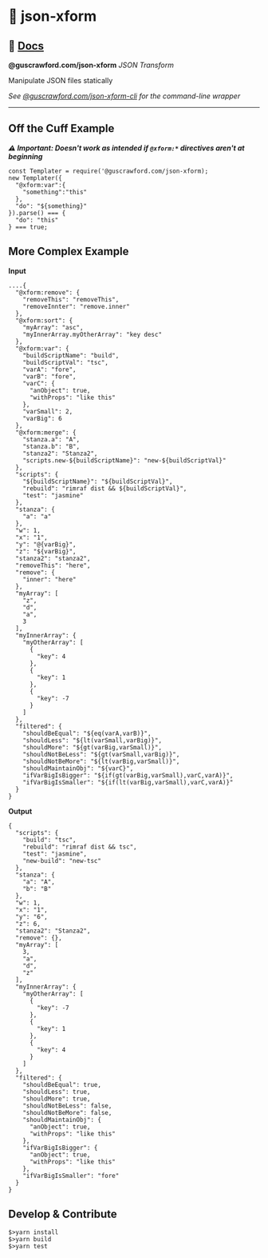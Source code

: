 # 🔀 json-xform
## 📃 [Docs](./docs/md/README.md)

**@guscrawford.com/json-xform** *JSON Transform*

Manipulate JSON files statically

*See [@guscrawford.com/json-xform-cli](https://www.npmjs.com/package/@guscrawford.com/json-xform-cli) for the command-line wrapper*

----

## Off the Cuff Example

***⚠ Important: Doesn't work as intended if `@xform:*` directives aren't at beginning***

```
const Templater = require('@guscrawford.com/json-xform);
new Templater({
  "@xform:var":{
    "something":"this"
  },
  "do": "${something}"
}).parse() === {
  "do": "this"
} === true;
```

## More Complex Example

**Input**

```
....{
  "@xform:remove": {
    "removeThis": "removeThis",
    "removeInnter": "remove.inner"
  },
  "@xform:sort": {
    "myArray": "asc",
    "myInnerArray.myOtherArray": "key desc"
  },
  "@xform:var": {
    "buildScriptName": "build",
    "buildScriptVal": "tsc",
    "varA": "fore",
    "varB": "fore",
    "varC": {
      "anObject": true,
      "withProps": "like this"
    },
    "varSmall": 2,
    "varBig": 6
  },
  "@xform:merge": {
    "stanza.a": "A",
    "stanza.b": "B",
    "stanza2": "Stanza2",
    "scripts.new-${buildScriptName}": "new-${buildScriptVal}"
  },
  "scripts": {
    "${buildScriptName}": "${buildScriptVal}",
    "rebuild": "rimraf dist && ${buildScriptVal}",
    "test": "jasmine"
  },
  "stanza": {
    "a": "a"
  },
  "w": 1,
  "x": "1",
  "y": "@{varBig}",
  "z": "${varBig}",
  "stanza2": "stanza2",
  "removeThis": "here",
  "remove": {
    "inner": "here"
  },
  "myArray": [
    "z",
    "d",
    "a",
    3
  ],
  "myInnerArray": {
    "myOtherArray": [
      {
        "key": 4
      },
      {
        "key": 1
      },
      {
        "key": -7
      }
    ]
  },
  "filtered": {
    "shouldBeEqual": "${eq(varA,varB)}",
    "shouldLess": "${lt(varSmall,varBig)}",
    "shouldMore": "${gt(varBig,varSmall)}",
    "shouldNotBeLess": "${gt(varSmall,varBig)}",
    "shouldNotBeMore": "${lt(varBig,varSmall)}",
    "shouldMaintainObj": "${varC}",
    "ifVarBigIsBigger": "${if(gt(varBig,varSmall),varC,varA)}",
    "ifVarBigIsSmaller": "${if(lt(varBig,varSmall),varC,varA)}"
  }
}
```

**Output**

```
{
  "scripts": {
    "build": "tsc",
    "rebuild": "rimraf dist && tsc",
    "test": "jasmine",
    "new-build": "new-tsc"
  },
  "stanza": {
    "a": "A",
    "b": "B"
  },
  "w": 1,
  "x": "1",
  "y": "6",
  "z": 6,
  "stanza2": "Stanza2",
  "remove": {},
  "myArray": [
    3,
    "a",
    "d",
    "z"
  ],
  "myInnerArray": {
    "myOtherArray": [
      {
        "key": -7
      },
      {
        "key": 1
      },
      {
        "key": 4
      }
    ]
  },
  "filtered": {
    "shouldBeEqual": true,
    "shouldLess": true,
    "shouldMore": true,
    "shouldNotBeLess": false,
    "shouldNotBeMore": false,
    "shouldMaintainObj": {
      "anObject": true,
      "withProps": "like this"
    },
    "ifVarBigIsBigger": {
      "anObject": true,
      "withProps": "like this"
    },
    "ifVarBigIsSmaller": "fore"
  }
}
```


## Develop & Contribute

```
$>yarn install
$>yarn build
$>yarn test
```